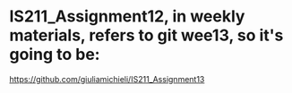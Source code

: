 # IS211_Assignment12, in weekly materials, refers to git wee13, so it's going to be:

https://github.com/giuliamichieli/IS211_Assignment13

